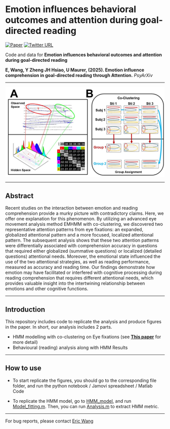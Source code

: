 # Emotion influences behavioral outcomes and attention during goal-directed reading

[![Paper](https://img.shields.io/badge/Paper-preprint-blue)](https://x.com/ericwan53761434)
[![Twitter URL](https://img.shields.io/twitter/url?label=Eric&style=social&url=https%3A%2F%2Ftwitter.com%2FANDlab3)
](https://x.com/ericwan53761434)


Code and data for **Emotion influences behavioral outcomes and attention during goal-directed reading** 

**E, Wang, Y Zheng JH Hsiao, U Maurer, (2025). Emotion influence comprehension in goal-directed reading through Attention.** *PsyArXiv* <br/>

___

<img src="Cover_img.JPG"/><br/>
___
## **Abstract**
Recent studies on the interaction between emotion and reading comprehension provide a murky picture with contradictory claims. Here, we offer one explanation for this phenomenon. By utilizing an advanced eye movement analysis method EMHMM with co-clustering, we discovered two representative attention patterns from eye fixations: an expanded, globalized attentional pattern and a more focused, localized attentional pattern. The subsequent analysis shows that these two attention patterns were differentially associated with comprehension accuracy in questions that required either globalized (summative questions) or localized (detailed questions) attentional needs. Moreover, the emotional state influenced the use of the two attentional strategies, as well as reading performance, measured as accuracy and reading time. Our findings demonstrate how emotion may have facilitated or interfered with cognitive processing during reading comprehension that requires different attentional needs, which provides valuable insight into the intertwining relationship between emotions and other cognitive functions.

___
## **Introduction**
This repository includes code to replicate the analysis and produce figures in the paper. In short, our analysis includes 2 parts.

* HMM modelling with co-clustering on Eye fixations (see [**This paper**](https://link.springer.com/article/10.3758/s13428-021-01541-5) for more detail)
* Behavioural (reading) analysis along with HMM Results

___
## How to use
* To start replicate the figures, you should go to the corresponding file folder, and run the python notebook / Jamovi spreadsheet / Matlab Code

* To replicate the HMM model, go to [HMM_model](HMM_model/), and run [Model_fitting.m](HMM_model/Model_fitting.m). Then, you can run [Analysis.m](HMM_model/Analysis.m) to extract HMM metric.
___

For bug reports, please contact [Eric Wang](mailto:eric.wang2004nz@link.cuhk.edu.hk)
